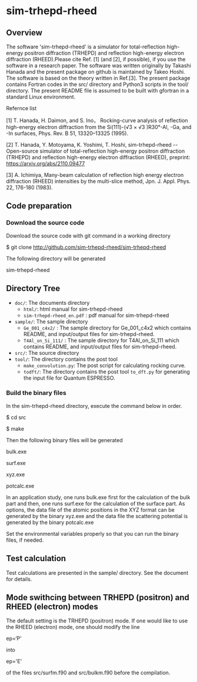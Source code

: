 # sim-trhepd-rheed

## Overview

The software 'sim-trhepd-rheed' is a simulator for total-reflection high-energy positron diffraction (TRHEPD) and reflection high-energy electron diffraction (RHEED).Please cite Ref. [1] (and [2], if possible), if you use the software in a research paper. The software was written originally by Takashi Hanada and the present package on github is maintained by Takeo Hoshi. The software is based on the theory written in Ref.[3]. The present package contains Fortran codes in the src/ directory and Python3 scripts in the tool/ directory. The present README file is assumed to be built with gfortran in a standard Linux environment.

Refernce list

[1] T. Hanada, H. Daimon, and S. Ino， Rocking-curve analysis of reflection high-energy electron diffraction from the Si(111)-(√3 × √3 )R30°-Al, -Ga, and -In surfaces,  Phys. Rev. B 51, 13320–13325 (1995).

[2] T. Hanada, Y. Motoyama, K. Yoshimi, T. Hoshi, sim-trhepd-rheed -- Open-source simulator of total-reflection high-energy positron diffraction (TRHEPD) and reflection high-energy electron diffraction (RHEED), preprint: https://arxiv.org/abs/2110.09477

[3] A. Ichimiya, Many-beam calculation of reflection high energy electron diffraction (RHEED) intensities by the multi-slice method, Jpn. J. Appl. Phys. 22, 176-180 (1983).

## Code preparation

### Download the source code

Download the source code with git command in a working directory

$ git clone http://github.com/sim-trhepd-rheed/sim-trhepd-rheed

The following directory will be generated

sim-trhepd-rheed

## Directory Tree

 * `doc/`: The documents directory
   * `html/`: html manual for sim-trhepd-rheed
   * `sim-trhepd-rheed_en.pdf` : pdf manual for sim-trhepd-rheed
 * `sample/`: The sample directory
   * `Ge_001_c4x2/` : The sample directory for Ge_001_c4x2 which contains README, and input/output files for sim-trhepd-rheed.
   * `T4Al_on_Si_111/` :  The sample directory for T4Al_on_Si_111 which contains README, and input/output files for sim-trhepd-rheed.
 * `src/`: The source directory
 * `tool/`: The directory contains the post tool
   * `make_convolution.py`: The post script for calculating rocking curve.
   * `todft/`: The directory contains the post tool `to_dft.py` for generating the input file for Quantum ESPRESSO.  

### Build the binary files

In the sim-trhepd-rheed directory, execute the command below in order.

$ cd src

$ make

Then the following binary files will be generated

bulk.exe

surf.exe

xyz.exe

potcalc.exe

In an application study, one runs bulk.exe first for the calculation of the bulk part and
then, one runs surf.exe  for the calculation of the surface part.
As options, the data file of the atomic positions in the XYZ format can be generated by the binary xyz.exe and the data file the scattering potential is generated by the binary potcalc.exe

Set the environmental variables properly so that you can run the binary files, if needed.

## Test calculation

Test calculations are presented in the sample/ directory. See the document for details.

## Mode swithcing between TRHEPD (positron) and RHEED (electron) modes

The default setting is the TRHEPD (positron) mode.
If one would like to use the RHEED (electron) mode, one should modify the line

ep=‘P'

into

ep='E'

of the files src/surfm.f90 and src/bulkm.f90 before the compilation.
